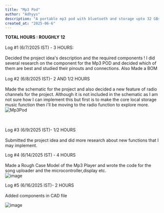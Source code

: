 ```yaml
---
title: "Mp3 Pod"
author: "Adhyys"
description: "A portable mp3 pod with bluetooth and storage upto 32 GBs"
created_at: "2025-06-6"
---
```



<b>TOTAL HOURS : ROUGHLY 12</b>
<br><br>
Log #1 (6/7/2025 IST) - 3 HOURS:
<br><br>
Decided the project idea's description and the required components ! I did several research on the component for the Mp3 POD and decided which of them are best and studied their pinouts and connections. Also Made a BOM
<br><br>
Log #2 (6/8/2025 IST)- 2 AND 1/2 HOURS
<br><br>
Made the schematic for the project and also decided a new feature of radio channels for the project. Although it is not included in the schematic as I am not sure how I can implement this but first is to make the core local storage music function then i'll be moving to the radio function to explore more.<br>
![Mp3Pod](https://github.com/user-attachments/assets/3c94bf71-d0c0-4b88-a561-71a7ef1dca71)

<br><br>
Log #3 (6/9/2025 IST)- 1/2 HOURS
<br><br>
Submitted the project idea and did more research about new functions that I may implement. 

Log #4 (6/14/2025 IST) - 4 HOURS
<br><br>
Made a Rough Case Model of the Mp3 Player and wrote the code for the song uploader and the microcontroller,display etc.
<br>
![image](https://github.com/user-attachments/assets/23cc0325-7e31-461d-bcd6-75ee7be8f453)

Log #5 (6/16/2025 IST)- 2 HOURS
<br><br>
Added components in CAD file
<br>

![image](https://github.com/user-attachments/assets/fb3dbb18-9048-4502-b615-b34ffda61bda)



